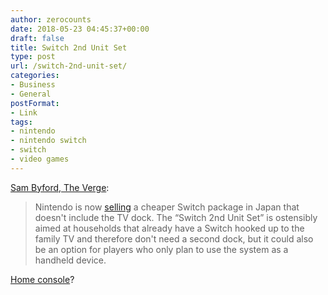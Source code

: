 ```yaml
---
author: zerocounts
date: 2018-05-23 04:45:37+00:00
draft: false
title: Switch 2nd Unit Set
type: post
url: /switch-2nd-unit-set/
categories:
- Business
- General
postFormat:
- Link
tags:
- nintendo
- nintendo switch
- switch
- video games
---
```


[Sam Byford, The Verge](https://www.theverge.com/2018/5/22/17383104/nintendo-switch-dockless-bundle-japan-price):

> Nintendo is now [selling](https://topics.nintendo.co.jp/c/article/3063da9b-5c8b-11e8-b311-063b7ac45a6d.html) a cheaper Switch package in Japan that doesn't include the TV dock. The “Switch 2nd Unit Set” is ostensibly aimed at households that already have a Switch hooked up to the family TV and therefore don't need a second dock, but it could also be an option for players who only plan to use the system as a handheld device.

[Home console](/2018/05/09/adjustable-charging-stand-for-nintendo-switch/)?
